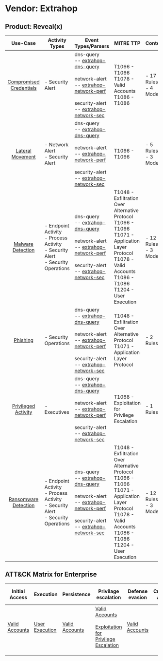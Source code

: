 Vendor: Extrahop
================
Product: Reveal(x)
------------------
|                                 Use-Case                                  | Activity Types                                                                         | Event Types/Parsers                                                                                                                                                                                                                                                                                       | MITRE TTP                                                                                                                                                                      | Content                    |
|:-------------------------------------------------------------------------:| -------------------------------------------------------------------------------------- | --------------------------------------------------------------------------------------------------------------------------------------------------------------------------------------------------------------------------------------------------------------------------------------------------------- | ------------------------------------------------------------------------------------------------------------------------------------------------------------------------------ | -------------------------- |
| [Compromised Credentials](../UseCases/usecase_compromised_credentials.md) | - Security Alert                                                                       |  dns-query<br> -- [extrahop-dns-query](../Parsers/parserContent_extrahop-dns-query.md)<br><br> network-alert<br> -- [extrahop-network-perf](../Parsers/parserContent_extrahop-network-perf.md)<br><br> security-alert<br> -- [extrahop-network-sec](../Parsers/parserContent_extrahop-network-sec.md)<br> | T1066 - T1066<br>T1078 - Valid Accounts<br>T1086 - T1086<br>                                                                                                                   |  - 17 Rules<br> - 4 Models |
|        [Lateral Movement](../UseCases/usecase_lateral_movement.md)        | - Network Alert<br>- Security Alert                                                    |  dns-query<br> -- [extrahop-dns-query](../Parsers/parserContent_extrahop-dns-query.md)<br><br> network-alert<br> -- [extrahop-network-perf](../Parsers/parserContent_extrahop-network-perf.md)<br><br> security-alert<br> -- [extrahop-network-sec](../Parsers/parserContent_extrahop-network-sec.md)<br> | T1066 - T1066<br>                                                                                                                                                              |  - 5 Rules<br> - 3 Models  |
|       [Malware Detection](../UseCases/usecase_malware_detection.md)       | - Endpoint Activity<br>- Process Activity<br>- Security Alert<br>- Security Operations |  dns-query<br> -- [extrahop-dns-query](../Parsers/parserContent_extrahop-dns-query.md)<br><br> network-alert<br> -- [extrahop-network-perf](../Parsers/parserContent_extrahop-network-perf.md)<br><br> security-alert<br> -- [extrahop-network-sec](../Parsers/parserContent_extrahop-network-sec.md)<br> | T1048 - Exfiltration Over Alternative Protocol<br>T1066 - T1066<br>T1071 - Application Layer Protocol<br>T1078 - Valid Accounts<br>T1086 - T1086<br>T1204 - User Execution<br> |  - 12 Rules<br> - 3 Models |
|                [Phishing](../UseCases/usecase_phishing.md)                | - Security Operations                                                                  |  dns-query<br> -- [extrahop-dns-query](../Parsers/parserContent_extrahop-dns-query.md)<br><br> network-alert<br> -- [extrahop-network-perf](../Parsers/parserContent_extrahop-network-perf.md)<br><br> security-alert<br> -- [extrahop-network-sec](../Parsers/parserContent_extrahop-network-sec.md)<br> | T1048 - Exfiltration Over Alternative Protocol<br>T1071 - Application Layer Protocol<br>                                                                                       |  - 2 Rules<br>             |
|     [Privileged Activity](../UseCases/usecase_privileged_activity.md)     | - Executives                                                                           |  dns-query<br> -- [extrahop-dns-query](../Parsers/parserContent_extrahop-dns-query.md)<br><br> network-alert<br> -- [extrahop-network-perf](../Parsers/parserContent_extrahop-network-perf.md)<br><br> security-alert<br> -- [extrahop-network-sec](../Parsers/parserContent_extrahop-network-sec.md)<br> | T1068 - Exploitation for Privilege Escalation<br>                                                                                                                              |  - 1 Rules<br>             |
|    [Ransomware Detection](../UseCases/usecase_ransomware_detection.md)    | - Endpoint Activity<br>- Process Activity<br>- Security Alert<br>- Security Operations |  dns-query<br> -- [extrahop-dns-query](../Parsers/parserContent_extrahop-dns-query.md)<br><br> network-alert<br> -- [extrahop-network-perf](../Parsers/parserContent_extrahop-network-perf.md)<br><br> security-alert<br> -- [extrahop-network-sec](../Parsers/parserContent_extrahop-network-sec.md)<br> | T1048 - Exfiltration Over Alternative Protocol<br>T1066 - T1066<br>T1071 - Application Layer Protocol<br>T1078 - Valid Accounts<br>T1086 - T1086<br>T1204 - User Execution<br> |  - 12 Rules<br> - 3 Models |

ATT&CK Matrix for Enterprise
----------------------------
| Initial Access                                                      | Execution                                                           | Persistence                                                         | Privilage escalation                                                                                                                                          | Defense evasion                                                     | Credential Access | Discovery | Lateral Movement | Collection | Command and Control                                                             | Exfiltration                                                                                | Impact |
| ------------------------------------------------------------------- | ------------------------------------------------------------------- | ------------------------------------------------------------------- | ------------------------------------------------------------------------------------------------------------------------------------------------------------- | ------------------------------------------------------------------- | ----------------- | --------- | ---------------- | ---------- | ------------------------------------------------------------------------------- | ------------------------------------------------------------------------------------------- | ------ |
| [Valid Accounts](https://attack.mitre.org/techniques/T1078)<br><br> | [User Execution](https://attack.mitre.org/techniques/T1204)<br><br> | [Valid Accounts](https://attack.mitre.org/techniques/T1078)<br><br> | [Valid Accounts](https://attack.mitre.org/techniques/T1078)<br><br>[Exploitation for Privilege Escalation](https://attack.mitre.org/techniques/T1068)<br><br> | [Valid Accounts](https://attack.mitre.org/techniques/T1078)<br><br> |                   |           |                  |            | [Application Layer Protocol](https://attack.mitre.org/techniques/T1071)<br><br> | [Exfiltration Over Alternative Protocol](https://attack.mitre.org/techniques/T1048)<br><br> |        |